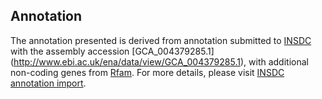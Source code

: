 
Annotation
----------

The annotation presented is derived from annotation submitted to
[INSDC](http://www.insdc.org) with the assembly accession [GCA\_004379285.1]
(http://www.ebi.ac.uk/ena/data/view/GCA_004379285.1),
with additional non-coding genes from
[Rfam](http://rfam.xfam.org/). For more details, please visit [INSDC
annotation import](http://ensemblgenomes.org/info/data/insdc_annotation).
